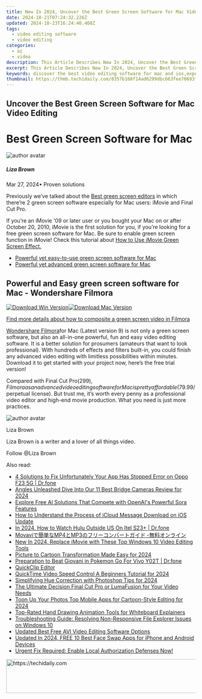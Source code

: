```yaml
---
title: New In 2024, Uncover the Best Green Screen Software for Mac Video Editing
date: 2024-10-21T07:24:32.226Z
updated: 2024-10-23T16:24:40.408Z
tags: 
  - video editing software
  - video editing
categories: 
  - ai
  - video
description: This Article Describes New In 2024, Uncover the Best Green Screen Software for Mac Video Editing
excerpt: This Article Describes New In 2024, Uncover the Best Green Screen Software for Mac Video Editing
keywords: discover the best video editing software for mac and ios,expert picks the best video editing software for mac in,mac video editing made easy discover the best software for you,discover the best free flv video editing software,discover the best free green screen apps for mobile video editing,discover the best green screen software for your mac workflow,uncover the best green screen software for mac video editing
thumbnail: https://thmb.techidaily.com/8357b168f14ad6299dbc663fee70693f53617c625c6e0b9ad212abd473aa163b.jpg
---
```


## Uncover the Best Green Screen Software for Mac Video Editing

# Best Green Screen Software for Mac

![author avatar](https://lh5.googleusercontent.com/-AIMmjowaFs4/AAAAAAAAAAI/AAAAAAAAABc/Y5UmwDaI7HU/s250-c-k/photo.jpg)

##### Liza Brown

 Mar 27, 2024• Proven solutions

Previously we’ve talked about the [Best green screen editors](https://tools.techidaily.com/wondershare/filmora/download/) in which there’re 2 green screen software especially for Mac users: iMovie and Final Cut Pro.

If you’re an iMovie '09 or later user or you bought your Mac on or after October 20, 2010, iMovie is the first solution for you, if you’re looking for a free green screen software for Mac. Be sure to enable green screen function in iMovie! Check this tutorial about [How to Use iMovie Green Screen Effect.](https://tools.techidaily.com/wondershare/filmora/download/)

* [Powerful yet easy-to-use green screen software for Mac](#part1)
* [Powerful yet advanced green screen software for Mac](#part2)

## Powerful and Easy green screen software for Mac - Wondershare Filmora

[![Download Win Version](https://images.wondershare.com/filmora/guide/download-btn-win.jpg)](https://tools.techidaily.com/wondershare/filmora/download/)[![Download Mac Version](https://images.wondershare.com/filmora/guide/download-btn-mac.jpg)](https://tools.techidaily.com/wondershare/filmora/download/)

[Find more details about how to composite a green screen video in Filmora](https://tools.techidaily.com/wondershare/filmora/download/)

[Wondershare Filmora](https://tools.techidaily.com/wondershare/filmora/download/)for Mac (Latest version 9) is not only a green screen software, but also an all-in-one powerful, fun and easy video editing software. It is a better solution for prosumers (amateurs that want to look professional). With hundreds of effects and filters built-in, you could finish any advanced video editing with limitless possibilities within minutes. Download it to get started with your project now, here’s the free trial version!

Compared with Final Cut Pro($299), Filmora as an advanced video editing software for Mac is pretty affordable ($79.99/perpetual license). But trust me, it’s worth every penny as a professional video editor and high-end movie production. What you need is just more practices.

![author avatar](https://lh5.googleusercontent.com/-AIMmjowaFs4/AAAAAAAAAAI/AAAAAAAAABc/Y5UmwDaI7HU/s250-c-k/photo.jpg)

Liza Brown

Liza Brown is a writer and a lover of all things video.

Follow @Liza Brown

<ins class="adsbygoogle"
      style="display:block"
      data-ad-client="ca-pub-7571918770474297"
      data-ad-slot="8358498916"
      data-ad-format="auto"
      data-full-width-responsive="true"></ins>

<span class="atpl-alsoreadstyle">Also read:</span>
<div><ul>
<li><a href="https://howto.techidaily.com/4-solutions-to-fix-unfortunately-your-app-has-stopped-error-on-oppo-f23-5g-drfone-by-drfone-fix-android-problems-fix-android-problems/"><u>4 Solutions to Fix Unfortunately Your App Has Stopped Error on Oppo F23 5G | Dr.fone</u></a></li>
<li><a href="https://fox-access.techidaily.com/angles-unleashed-dive-into-our-11-best-bridge-cameras-review-for-2024/"><u>Angles Unleashed Dive Into Our 11 Best Bridge Cameras Review for 2024</u></a></li>
<li><a href="https://tech-revival.techidaily.com/explore-free-ai-solutions-that-compete-with-openais-powerful-sora-features/"><u>Explore Free AI Solutions That Compete with OpenAI's Powerful Sora Features</u></a></li>
<li><a href="https://fox-making.techidaily.com/how-to-understand-the-process-of-icloud-message-download-on-ios-update/"><u>How to Understand the Process of iCloud Message Download on iOS Update</u></a></li>
<li><a href="https://phone-solutions.techidaily.com/in-2024-how-to-watch-hulu-outside-us-on-itel-s23plus-drfone-by-drfone-virtual-android/"><u>In 2024, How to Watch Hulu Outside US On Itel S23+ | Dr.fone</u></a></li>
<li><a href="https://blog-min.techidaily.com/movavimp4mp3/"><u>Movaviで簡単なMP4とMP3のフリーコンバートガイド -無料オンライン</u></a></li>
<li><a href="https://smart-video-creator.techidaily.com/new-in-2024-replace-imovie-with-these-top-windows-10-video-editing-tools/"><u>New In 2024, Replace iMovie with These Top Windows 10 Video Editing Tools</u></a></li>
<li><a href="https://smart-video-creator.techidaily.com/picture-to-cartoon-transformation-made-easy-for-2024/"><u>Picture to Cartoon Transformation Made Easy for 2024</u></a></li>
<li><a href="https://change-location.techidaily.com/preparation-to-beat-giovani-in-pokemon-go-for-vivo-y02t-drfone-by-drfone-virtual-android/"><u>Preparation to Beat Giovani in Pokemon Go For Vivo Y02T | Dr.fone</u></a></li>
<li><a href="https://smart-video-creator.techidaily.com/quickclip-editor/"><u>QuickClip Editor</u></a></li>
<li><a href="https://smart-video-creator.techidaily.com/quicktime-video-speed-control-a-beginners-tutorial-for-2024/"><u>QuickTime Video Speed Control A Beginners Tutorial for 2024</u></a></li>
<li><a href="https://extra-skills.techidaily.com/simplifying-hue-correction-with-photoshop-tips-for-2024/"><u>Simplifying Hue Correction with Photoshop Tips for 2024</u></a></li>
<li><a href="https://smart-video-creator.techidaily.com/the-ultimate-decision-final-cut-pro-or-lumafusion-for-your-video-needs/"><u>The Ultimate Decision Final Cut Pro or LumaFusion for Your Video Needs</u></a></li>
<li><a href="https://smart-video-creator.techidaily.com/toon-up-your-photos-top-mobile-apps-for-cartoon-style-editing-for-2024/"><u>Toon Up Your Photos Top Mobile Apps for Cartoon-Style Editing for 2024</u></a></li>
<li><a href="https://smart-video-creator.techidaily.com/top-rated-hand-drawing-animation-tools-for-whiteboard-explainers/"><u>Top-Rated Hand Drawing Animation Tools for Whiteboard Explainers</u></a></li>
<li><a href="https://common-error.techidaily.com/troubleshooting-guide-resolving-non-responsive-file-explorer-issues-on-windows-10/"><u>Troubleshooting Guide: Resolving Non-Responsive File Explorer Issues on Windows 10</u></a></li>
<li><a href="https://smart-video-creator.techidaily.com/updated-best-free-avi-video-editing-software-options/"><u>Updated Best Free AVI Video Editing Software Options</u></a></li>
<li><a href="https://smart-video-creator.techidaily.com/updated-in-2024-free-10-best-face-swap-apps-for-iphone-and-android-devices/"><u>Updated In 2024, FREE 10 Best Face Swap Apps for iPhone and Android Devices</u></a></li>
<li><a href="https://common-error.techidaily.com/urgent-fix-required-enable-local-authorization-defenses-now/"><u>Urgent Fix Required: Enable Local Authorization Defenses Now!</u></a></li>
</ul></div>

<!-- affiliate ads begin -->
<a href="https://appsumo.8odi.net/c/5597632/2037359/7443" target="_top" id="2037359">
  <img src="//a.impactradius-go.com/display-ad/7443-2037359" border="0" alt="https://techidaily.com" width="728" height="90"/>
</a>
<img height="0" width="0" src="https://appsumo.8odi.net/i/5597632/2037359/7443" style="position:absolute;visibility:hidden;" border="0" />
<!-- affiliate ads end -->

